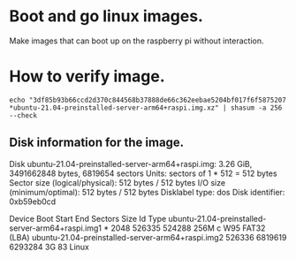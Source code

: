 # Boot and go linux images.
Make images that can boot up on the raspberry pi without interaction.

# How to verify image.
`echo "3df85b93b66ccd2d370c844568b37888de66c362eebae5204bf017f6f5875207 *ubuntu-21.04-preinstalled-server-arm64+raspi.img.xz" | shasum -a 256 --check`

## Disk information for the image.
Disk ubuntu-21.04-preinstalled-server-arm64+raspi.img: 3.26 GiB, 3491662848 bytes, 6819654 sectors
Units: sectors of 1 * 512 = 512 bytes
Sector size (logical/physical): 512 bytes / 512 bytes
I/O size (minimum/optimal): 512 bytes / 512 bytes
Disklabel type: dos
Disk identifier: 0xb59eb0cd

Device                                            Boot  Start     End Sectors  Size Id Type
ubuntu-21.04-preinstalled-server-arm64+raspi.img1 *      2048  526335  524288  256M  c W95 FAT32 (LBA)
ubuntu-21.04-preinstalled-server-arm64+raspi.img2      526336 6819619 6293284    3G 83 Linux
